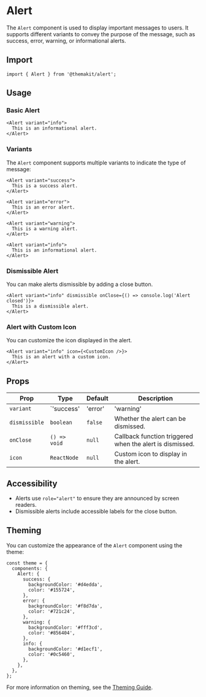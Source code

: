 # Alert

The `Alert` component is used to display important messages to users. It supports different variants to convey the purpose of the message, such as success, error, warning, or informational alerts.

## Import

```tsx
import { Alert } from '@themakit/alert';
```

## Usage

### Basic Alert

```tsx
<Alert variant="info">
  This is an informational alert.
</Alert>
```

### Variants

The `Alert` component supports multiple variants to indicate the type of message:

```tsx
<Alert variant="success">
  This is a success alert.
</Alert>

<Alert variant="error">
  This is an error alert.
</Alert>

<Alert variant="warning">
  This is a warning alert.
</Alert>

<Alert variant="info">
  This is an informational alert.
</Alert>
```

### Dismissible Alert

You can make alerts dismissible by adding a close button.

```tsx
<Alert variant="info" dismissible onClose={() => console.log('Alert closed')}>
  This is a dismissible alert.
</Alert>
```

### Alert with Custom Icon

You can customize the icon displayed in the alert.

```tsx
<Alert variant="info" icon={<CustomIcon />}>
  This is an alert with a custom icon.
</Alert>
```

## Props

| Prop         | Type                | Default   | Description                                      |
|--------------|---------------------|-----------|--------------------------------------------------|
| `variant`    | `'success' | 'error' | 'warning' | 'info'` | `'info'` | The type of alert to display.                   |
| `dismissible`| `boolean`           | `false`   | Whether the alert can be dismissed.             |
| `onClose`    | `() => void`        | `null`    | Callback function triggered when the alert is dismissed. |
| `icon`       | `ReactNode`         | `null`    | Custom icon to display in the alert.            |

## Accessibility

- Alerts use `role="alert"` to ensure they are announced by screen readers.
- Dismissible alerts include accessible labels for the close button.

## Theming

You can customize the appearance of the `Alert` component using the theme:

```tsx
const theme = {
  components: {
    Alert: {
      success: {
        backgroundColor: '#d4edda',
        color: '#155724',
      },
      error: {
        backgroundColor: '#f8d7da',
        color: '#721c24',
      },
      warning: {
        backgroundColor: '#fff3cd',
        color: '#856404',
      },
      info: {
        backgroundColor: '#d1ecf1',
        color: '#0c5460',
      },
    },
  },
};
```

For more information on theming, see the [Theming Guide](../../../theming/overview).